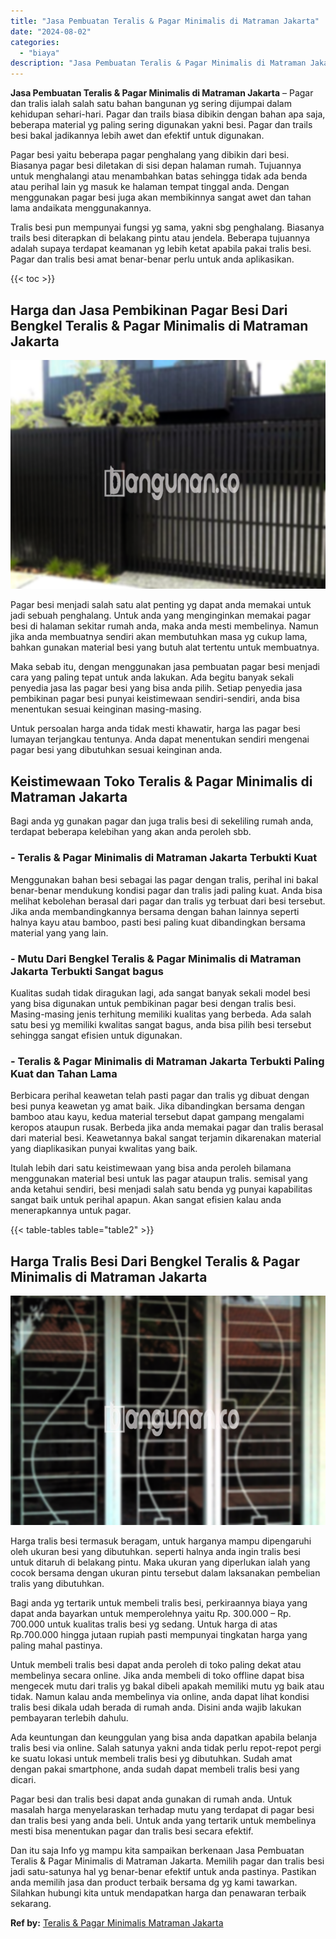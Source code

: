 ```yaml
---
title: "Jasa Pembuatan Teralis & Pagar Minimalis di Matraman Jakarta"
date: "2024-08-02"
categories: 
  - "biaya"
description: "Jasa Pembuatan Teralis & Pagar Minimalis di Matraman Jakarta. Dan itu saja Info yg mampu kita sampaikan berkenaan Jasa Pembuatan Teralis & Pagar Minimalis di..."
---
```


**Jasa Pembuatan Teralis & Pagar Minimalis di Matraman Jakarta** – Pagar dan tralis ialah salah satu bahan bangunan yg sering dijumpai dalam kehidupan sehari-hari. Pagar dan trails biasa dibikin dengan bahan apa saja, beberapa material yg paling sering digunakan yakni besi. Pagar dan trails besi bakal jadikannya lebih awet dan efektif untuk digunakan.

Pagar besi yaitu beberapa pagar penghalang yang dibikin dari besi. Biasanya pagar besi diletakan di sisi depan halaman rumah. Tujuannya untuk menghalangi atau menambahkan batas sehingga tidak ada benda atau perihal lain yg masuk ke halaman tempat tinggal anda. Dengan menggunakan pagar besi juga akan membikinnya sangat awet dan tahan lama andaikata menggunakannya.

Tralis besi pun mempunyai fungsi yg sama, yakni sbg penghalang. Biasanya trails besi diterapkan di belakang pintu atau jendela. Beberapa tujuannya adalah supaya terdapat keamanan yg lebih ketat apabila pakai tralis besi. Pagar dan tralis besi amat benar-benar perlu untuk anda aplikasikan.

{{< toc >}}

## Harga dan Jasa Pembikinan Pagar Besi Dari Bengkel Teralis & Pagar Minimalis di Matraman Jakarta

![Jasa Pembuatan Teralis & Pagar Minimalis di Matraman Jakarta](/images/pagar-minimalis-murah-33.png)

Pagar besi menjadi salah satu alat penting yg dapat anda memakai untuk jadi sebuah penghalang. Untuk anda yang menginginkan memakai pagar besi di halaman sekitar rumah anda, maka anda mesti membelinya. Namun jika anda membuatnya sendiri akan membutuhkan masa yg cukup lama, bahkan gunakan material besi yang butuh alat tertentu untuk membuatnya.

Maka sebab itu, dengan menggunakan jasa pembuatan pagar besi menjadi cara yang paling tepat untuk anda lakukan. Ada begitu banyak sekali penyedia jasa las pagar besi yang bisa anda pilih. Setiap penyedia jasa pembikinan pagar besi punyai keistimewaan sendiri-sendiri, anda bisa menentukan sesuai keinginan masing-masing.

Untuk persoalan harga anda tidak mesti khawatir, harga las pagar besi lumayan terjangkau tentunya. Anda dapat menentukan sendiri mengenai pagar besi yang dibutuhkan sesuai keinginan anda.

## Keistimewaan Toko Teralis & Pagar Minimalis di Matraman Jakarta

Bagi anda yg gunakan pagar dan juga tralis besi di sekeliling rumah anda, terdapat beberapa kelebihan yang akan anda peroleh sbb.

### \- Teralis & Pagar Minimalis di Matraman Jakarta Terbukti Kuat

Menggunakan bahan besi sebagai las pagar dengan tralis, perihal ini bakal benar-benar mendukung kondisi pagar dan tralis jadi paling kuat. Anda bisa melihat kebolehan berasal dari pagar dan tralis yg terbuat dari besi tersebut. Jika anda membandingkannya bersama dengan bahan lainnya seperti halnya kayu atau bamboo, pasti besi paling kuat dibandingkan bersama material yang yang lain.

### \- Mutu Dari Bengkel Teralis & Pagar Minimalis di Matraman Jakarta Terbukti Sangat bagus

Kualitas sudah tidak diragukan lagi, ada sangat banyak sekali model besi yang bisa digunakan untuk pembikinan pagar besi dengan tralis besi. Masing-masing jenis terhitung memiliki kualitas yang berbeda. Ada salah satu besi yg memiliki kwalitas sangat bagus, anda bisa pilih besi tersebut sehingga sangat efisien untuk digunakan.

### \- Teralis & Pagar Minimalis di Matraman Jakarta Terbukti Paling Kuat dan Tahan Lama

Berbicara perihal keawetan telah pasti pagar dan tralis yg dibuat dengan besi punya keawetan yg amat baik. Jika dibandingkan bersama dengan bamboo atau kayu, kedua material tersebut dapat gampang mengalami keropos ataupun rusak. Berbeda jika anda memakai pagar dan tralis berasal dari material besi. Keawetannya bakal sangat terjamin dikarenakan material yang diaplikasikan punyai kwalitas yang baik.

Itulah lebih dari satu keistimewaan yang bisa anda peroleh bilamana menggunakan material besi untuk las pagar ataupun tralis. semisal yang anda ketahui sendiri, besi menjadi salah satu benda yg punyai kapabilitas sangat baik untuk perihal apapun. Akan sangat efisien kalau anda menerapkannya untuk pagar.

{{< table-tables table="table2" >}}

## Harga Tralis Besi Dari Bengkel Teralis & Pagar Minimalis di Matraman Jakarta

![Jasa Pembuatan Teralis & Pagar Minimalis di Matraman Jakarta](/images/teralis-minimalis-murah-28.png)

Harga tralis besi termasuk beragam, untuk harganya mampu dipengaruhi oleh ukuran besi yang dibutuhkan. seperti halnya anda ingin tralis besi untuk ditaruh di belakang pintu. Maka ukuran yang diperlukan ialah yang cocok bersama dengan ukuran pintu tersebut dalam laksanakan pembelian tralis yang dibutuhkan.

Bagi anda yg tertarik untuk membeli tralis besi, perkiraannya biaya yang dapat anda bayarkan untuk memperolehnya yaitu Rp. 300.000 – Rp. 700.000 untuk kualitas tralis besi yg sedang. Untuk harga di atas Rp.700.000 hingga jutaan rupiah pasti mempunyai tingkatan harga yang paling mahal pastinya.

Untuk membeli tralis besi dapat anda peroleh di toko paling dekat atau membelinya secara online. Jika anda membeli di toko offline dapat bisa mengecek mutu dari tralis yg bakal dibeli apakah memiliki mutu yg baik atau tidak. Namun kalau anda membelinya via online, anda dapat lihat kondisi tralis besi dikala udah berada di rumah anda. Disini anda wajib lakukan pembayaran terlebih dahulu.

Ada keuntungan dan keunggulan yang bisa anda dapatkan apabila belanja tralis besi via online. Salah satunya yakni anda tidak perlu repot-repot pergi ke suatu lokasi untuk membeli tralis besi yg dibutuhkan. Sudah amat dengan pakai smartphone, anda sudah dapat membeli tralis besi yang dicari.

Pagar besi dan tralis besi dapat anda gunakan di rumah anda. Untuk masalah harga menyelaraskan terhadap mutu yang terdapat di pagar besi dan tralis besi yang anda beli. Untuk anda yang tertarik untuk membelinya mesti bisa menentukan pagar dan tralis besi secara efektif.

Dan itu saja Info yg mampu kita sampaikan berkenaan Jasa Pembuatan Teralis & Pagar Minimalis di Matraman Jakarta. Memilih pagar dan tralis besi jadi satu-satunya hal yg benar-benar efektif untuk anda pastinya. Pastikan anda memilih jasa dan product terbaik bersama dg yg kami tawarkan. Silahkan hubungi kita untuk mendapatkan harga dan penawaran terbaik sekarang.

**Ref by:** [Teralis & Pagar Minimalis Matraman Jakarta](https://id.wikipedia.org/wiki/Teralis)
